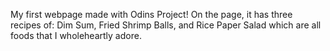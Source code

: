 My first webpage made with Odins Project! On the page, it has three recipes of: Dim Sum, Fried Shrimp Balls, 
and Rice Paper Salad which are all foods that I wholeheartly adore.
